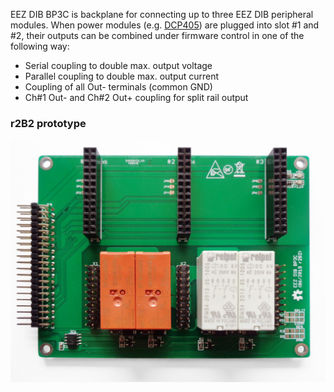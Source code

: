 EEZ DIB BP3C is backplane for connecting up to three EEZ DIB peripheral modules. When power modules (e.g. [DCP405](https://github.com/eez-open/modular-psu/tree/master/dcp405)) are plugged into slot #1 and #2, their outputs can be combined under firmware control in one of the following way:

- Serial coupling to double max. output voltage 
- Parallel coupling to double max. output current
- Coupling of all Out- terminals (common GND)
- Ch#1 Out- and Ch#2 Out+ coupling for split rail output

### r2B2 prototype

![Top side](Images/BP3C_r2B2_prototype.jpg)
